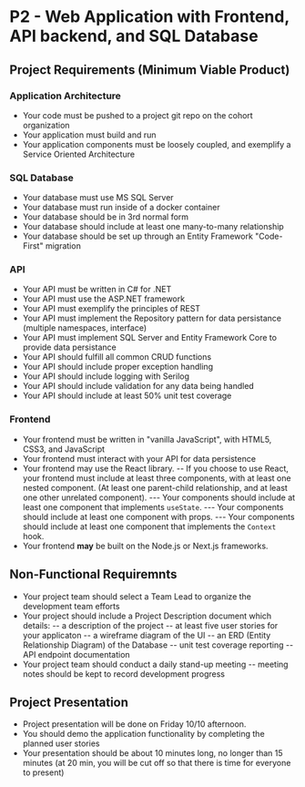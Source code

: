 # P2 - Web Application with Frontend, API backend, and SQL Database

## Project Requirements (Minimum Viable Product)

### Application Architecture

- Your code must be pushed to a project git repo on the cohort organization
- Your application must build and run
- Your application components must be loosely coupled, and exemplify a Service Oriented Architecture

### SQL Database

- Your database must use MS SQL Server
- Your database must run inside of a docker container
- Your database should be in 3rd normal form
- Your database should include at least one many-to-many relationship
- Your database should be set up through an Entity Framework "Code-First" migration

### API

- Your API must be written in C# for .NET
- Your API must use the ASP.NET framework
- Your API must exemplify the principles of REST
- Your API must implement the Repository pattern for data persistance (multiple namespaces, interface)
- Your API must implement SQL Server and Entity Framework Core to provide data persistance
- Your API should fulfill all common CRUD functions
- Your API should include proper exception handling
- Your API should include logging with Serilog
- Your API should include validation for any data being handled
- Your API should include at least 50% unit test coverage

### Frontend

- Your frontend must be written in "vanilla JavaScript", with HTML5, CSS3, and JavaScript
- Your frontend must interact with your API for data persistence
- Your frontend may use the React library.
    -- If you choose to use React, your frontend must include at least three components, with at least one nested component. (At least one parent-child relationship, and at least one other unrelated component).
        --- Your components should include at least one component that implements `useState`.
        --- Your components should include at least one component with props.
        --- Your components should include at least one component that implements the `Context` hook.
- Your frontend __may__ be built on the Node.js or Next.js frameworks.

## Non-Functional Requiremnts

- Your project team should select a Team Lead to organize the development team efforts
- Your project should include a Project Description document which details:
    -- a description of the project
    -- at least five user stories for your applicaton
    -- a wireframe diagram of the UI
    -- an ERD (Entity Relationship Diagram) of the Database
    -- unit test coverage reporting
    -- API endpoint documentation
- Your project team should conduct a daily stand-up meeting
    -- meeting notes should be kept to record development progress

## Project Presentation

- Project presentation will be done on Friday 10/10 afternoon.
- You should demo the application functionality by completing the planned user stories
- Your presentation should be about 10 minutes long, no longer than 15 minutes (at 20 min, you will be cut off so that there is time for everyone to present)
